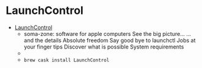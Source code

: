 # LaunchControl
- [LaunchControl](https://www.soma-zone.com/LaunchControl/)
  -  soma-zone: software for apple computers See the big picture… …and the details Absolute freedom Say good bye to launchctl Jobs at your finger tips Discover what is possible System requirements
  - 
  - `brew cask install LaunchControl`
